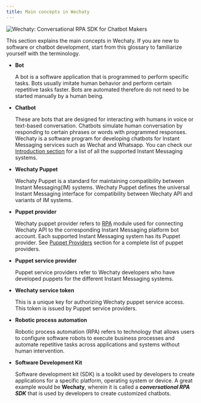 ```yaml
---
title: Main concepts in Wechaty
---
```


![Wechaty: Conversational RPA SDK for Chatbot Makers](/img/wechaty-logo.svg)

This section explains the main concepts in Wechaty. If you are new to software or chatbot development, start from this glossary to familiarize yourself with the terminology.

- **Bot**

  A bot is a software application that is programmed to perform specific tasks. Bots usually imitate human behavior and perform certain repetitive tasks faster. Bots are automated therefore do not need to be started manually by a human being.

- **Chatbot**

  These are bots that are designed for interacting with humans in voice or text-based conversation. Chatbots simulate human conversation by responding to certain phrases or words with programmed responses. Wechaty is a software program for developing chatbots for Instant Messaging services such as Wechat and Whatsapp. You can check our [Introduction section](#placeholder-link) for a list of all the supported Instant Messaging systems.

- **Wechaty Puppet**

  Wechaty Puppet is a standard for maintaining compatibility between Instant Messaging(IM) systems. Wechaty Puppet defines the universal Instant Messaging interface for compatibility between Wechaty API and variants of IM systems.

- **Puppet provider**

  Wechaty puppet provider refers to [RPA](#placeholder-link) module used for connecting Wechaty API to the corresponding Instant Messaging platform bot account. Each supported Instant Messaging system has its Puppet provider. See [Puppet Providers](#placeholder-link) section for a complete list of puppet providers.

- **Puppet service provider**

  Puppet service providers refer to Wechaty developers who have developed puppets for the different Instant Messaging systems.

- **Wechaty service token**

  This is a unique key for authorizing Wechaty puppet service access. This token is issued by Puppet service providers.

- **Robotic process automation**

  Robotic process automation (RPA) refers to technology that allows users to configure software robots to execute business processes and automate repetitive tasks across applications and systems without human intervention.

- **Software Development Kit**

  Software development kit (SDK) is a toolkit used by developers to create applications for a specific platform, operating system or device. A great example would be **Wechaty**, wherein it is called a **_conversational RPA SDK_** that is used by developers to create customized chatbots.
